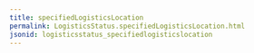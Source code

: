```yaml
---
title: specifiedLogisticsLocation
permalink: LogisticsStatus.specifiedLogisticsLocation.html
jsonid: logisticsstatus_specifiedlogisticslocation
---
```

